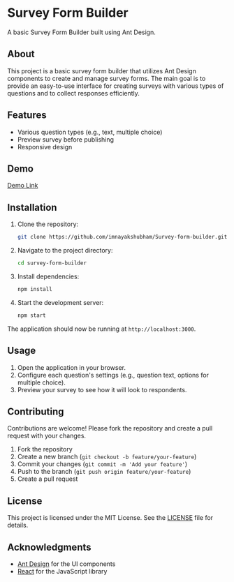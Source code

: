 # Survey Form Builder

A basic Survey Form Builder built using Ant Design.

## About

This project is a basic survey form builder that utilizes Ant Design components to create and manage survey forms. The main goal is to provide an easy-to-use interface for creating surveys with various types of questions and to collect responses efficiently.

## Features

- Various question types (e.g., text, multiple choice)
- Preview survey before publishing
- Responsive design

## Demo

[Demo Link](https://survey-form-builder-teal.vercel.app/)

## Installation

1. Clone the repository:

    ```bash
    git clone https://github.com/imnayakshubham/Survey-form-builder.git
    ```

2. Navigate to the project directory:

    ```bash
    cd survey-form-builder
    ```

3. Install dependencies:

    ```bash
    npm install
    ```

4. Start the development server:

    ```bash
    npm start
    ```

The application should now be running at `http://localhost:3000`.

## Usage

1. Open the application in your browser.
2. Configure each question's settings (e.g., question text, options for multiple choice).
3. Preview your survey to see how it will look to respondents.

## Contributing

Contributions are welcome! Please fork the repository and create a pull request with your changes.

1. Fork the repository
2. Create a new branch (`git checkout -b feature/your-feature`)
3. Commit your changes (`git commit -m 'Add your feature'`)
4. Push to the branch (`git push origin feature/your-feature`)
5. Create a pull request

## License

This project is licensed under the MIT License. See the [LICENSE](LICENSE) file for details.

## Acknowledgments

- [Ant Design](https://ant.design/) for the UI components
- [React](https://reactjs.org/) for the JavaScript library

